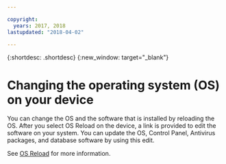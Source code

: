 ```yaml
---

copyright:
  years: 2017, 2018
lastupdated: "2018-04-02"

---
```


{:shortdesc: .shortdesc}
{:new_window: target="_blank"}


# Changing the operating system (OS) on your device

You can change the OS and the software that is installed by reloading the OS. After you select OS Reload on the device, a link is provided to edit the software on your system. You can update the OS, Control Panel, Antivirus packages, and database software by using this edit.

See [OS Reload](/docs/infrastructure/software/vsi_reload_os.html#reloading-an-os) for more information.
